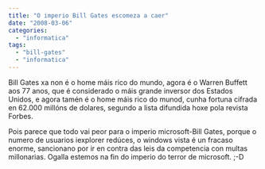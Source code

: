```yaml
---
title: "O imperio Bill Gates escomeza a caer"
date: "2008-03-06"
categories: 
  - "informatica"
tags: 
  - "bill-gates"
  - "informatica"
---
```


Bill Gates xa non é o home máis rico do mundo, agora é o Warren Buffett aos 77 anos, que é considerado o máis grande inversor dos Estados Unidos, e agora tamén é o home máis rico do munod, cunha fortuna cifrada en 62.000 millóns de dolares, segundo a lista difundida hoxe pola revista Forbes.

Pois parece que todo vai peor para o imperio microsoft-Bill Gates, porque o numero de usuarios iexplorer redúces, o windows vista é un fracaso enorme, sancionano por ir en contra das leis da competencia con multas millonarias. Ogalla estemos na fin do imperio do terror de microsoft. ;-D
